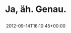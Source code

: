 ---
retweeted: false
source: <a href="http://twitter.com/download/android" rel="nofollow">Twitter for Android</a>
entities:
  user_mentions: []
  urls: []
  symbols: []
  media:
  - expanded_url: https://twitter.com/bascht/status/246642141324013568/photo/1
    indices:
    - '15'
    - '35'
    url: http://t.co/zkOeTz2p
    media_url: http://pbs.twimg.com/media/A2w_uIUCcAAJ2oI.jpg
    id_str: '246642141336596480'
    id: '246642141336596480'
    media_url_https: https://pbs.twimg.com/media/A2w_uIUCcAAJ2oI.jpg
    sizes:
      medium:
        w: '1200'
        h: '676'
        resize: fit
      large:
        w: '2048'
        h: '1155'
        resize: fit
      thumb:
        w: '150'
        h: '150'
        resize: crop
      small:
        w: '680'
        h: '383'
        resize: fit
    type: photo
    display_url: pic.twitter.com/zkOeTz2p
  hashtags: []
display_text_range:
- '0'
- '35'
favorite_count: '2'
id_str: '246642141324013568'
truncated: false
retweet_count: '0'
id: '246642141324013568'
possibly_sensitive: false
created_at: Fri Sep 14 16:10:45 +0000 2012
favorited: false
full_text: Ja, äh. Genau.
lang: de
extended_entities:
  media:
  - expanded_url: https://twitter.com/bascht/status/246642141324013568/photo/1
    indices:
    - '15'
    - '35'
    url: http://t.co/zkOeTz2p
    media_url: http://pbs.twimg.com/media/A2w_uIUCcAAJ2oI.jpg
    id_str: '246642141336596480'
    id: '246642141336596480'
    media_url_https: https://pbs.twimg.com/media/A2w_uIUCcAAJ2oI.jpg
    sizes:
      medium:
        w: '1200'
        h: '676'
        resize: fit
      large:
        w: '2048'
        h: '1155'
        resize: fit
      thumb:
        w: '150'
        h: '150'
        resize: crop
      small:
        w: '680'
        h: '383'
        resize: fit
    type: photo
    display_url: pic.twitter.com/zkOeTz2p
tags:
- pesos/twitter
date: '2012-09-14T16:10:45+00:00'
src: https://twitter.com/bascht/status/246642141324013568
original_url: https://twitter.com/bascht/status/246642141324013568
type: twitter_tweet
media_url: https://img.bascht.com/twitter/pbs.twimg.com/media/A2w_uIUCcAAJ2oI.jpg
text: Ja, äh. Genau.
title: 'Ja, äh. Genau.

  '

---